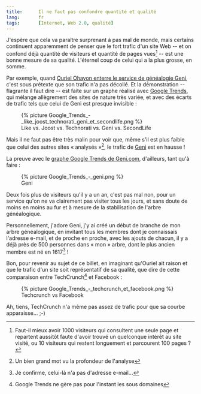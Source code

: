 ```yaml
--- 
title:      Il ne faut pas confondre quantité et qualité 
lang:       fr 
tags:       [Internet, Web 2.0, qualité]
---
```


J'espère que cela va paraître surprenant à pas mal de monde, mais certains continuent apparemment de penser que le fort trafic d'un site Web -- et on confond déjà quantité de visiteurs et quantité de pages vues[^1] -- est une bonne mesure de sa qualité. L'éternel coup de celui qui a la plus grosse, en somme.


[^1]: Faut-il mieux avoir 1000 visiteurs qui consultent une seule page et repartent aussitôt faute d'avoir trouvé un quelconque intérêt au site visité, ou 10 visiteurs qui restent longuement et parcourent 100 pages ?

Par exemple, quand [Ouriel Ohayon enterre le service de généalogie Geni](http://fr.techcrunch.com/2008/07/05/fr-5-startups-qui-devaient-reussir/), c'est sous prétexte que son trafic n'a pas décollé. Et la démonstration -- flagrante il faut dire -- est faite sur un graphe réalisé avec [Google Trends](http://trends.google.com/websites), qui mélange allègrement des sites de nature très variée, et avec des écarts de trafic tels que celui de Geni est presque invisible :

<figure>
  {% picture Google_Trends_-_like_joost_technorati_geni_et_secondlife.png %}
  <figcaption>
    Like vs. Joost vs. Technorati vs. Geni vs. SecondLife
  </figcaption>
</figure>


Mais il ne faut pas être très malin pour voir que, même s'il est plus faible que celui des autres sites « analysés »[^2], le trafic de [Geni](http://www.geni.com/) est en hausse !

La preuve avec le [graphe Google Trends de Geni.com](http://trends.google.com/websites?q=geni.com&geo=all&date=all&sort=0), d'ailleurs, tant qu'à faire :

<figure>
  {% picture Google_Trends_-_geni.png %}
  <figcaption>
    Geni
  </figcaption>
</figure>


Deux fois plus de visiteurs qu'il y a un an, c'est pas mal non, pour un service qu'on ne va clairement pas visiter tous les jours, et sans doute de moins en moins au fur et à mesure de la stabilisation de l'arbre généalogique.

Personnellement, j'adore Geni, j'y ai créé un début de branche de mon arbre généalogique, en invitant tous les membres dont je connaissais l'adresse e-mail, et de proche en proche, avec les ajouts de chacun, il y a déjà près de 500 personnes dans « mon » arbre, dont le plus ancien membre est né en 1617[^3] !

Bon, pour revenir au sujet de ce billet, en imaginant qu'Ouriel ait raison et que le trafic d'un site soit représentatif de sa qualité, que dire de cette comparaison entre TechCrunch[^4] et Facebook :

<figure>
  {% picture Google_Trends_-_techcrunch_et_facebook.png %}
  <figcaption>
    Techcrunch vs Facebook
  </figcaption>
</figure>


Ah, tiens, TechCrunch n'a même pas assez de trafic pour que sa courbe apparaisse... ;-)



[^2]: Un bien grand mot vu la profondeur de l'analyse

[^3]: Je confirme, celui-là n'a pas d'adresse e-mail...

[^4]: Google Trends ne gère pas pour l'instant les sous domaines
